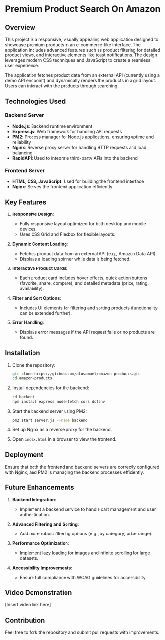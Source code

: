 # Premium Product Search On Amazon

## Overview
This project is a responsive, visually appealing web application designed to showcase premium products in an e-commerce-like interface. The application includes advanced features such as product filtering for detailed product views, and interactive elements like toast notifications. The design leverages modern CSS techniques and JavaScript to create a seamless user experience.

The application fetches product data from an external API (currently using a demo API endpoint) and dynamically renders the products in a grid layout. Users can interact with the products through searching.

## Technologies Used

### Backend Server
- **Node.js**: Backend runtime environment
- **Express.js**: Web framework for handling API requests
- **PM2**: Process manager for Node.js applications, ensuring uptime and reliability
- **Nginx**: Reverse proxy server for handling HTTP requests and load balancing
- **RapidAPI**: Used to integrate third-party APIs into the backend

### Frontend Server
- **HTML, CSS, JavaScript**: Used for building the frontend interface
- **Nginx**: Serves the frontend application efficiently

## Key Features

1. **Responsive Design**:
   - Fully responsive layout optimized for both desktop and mobile devices.
   - Uses CSS Grid and Flexbox for flexible layouts.

2. **Dynamic Content Loading**:
   - Fetches product data from an external API (e.g., Amazon Data API).
   - Displays a loading spinner while data is being fetched.

3. **Interactive Product Cards**:
   - Each product card includes hover effects, quick action buttons (favorite, share, compare), and detailed metadata (price, rating, availability).

7. **Filter and Sort Options**:
   - Includes UI elements for filtering and sorting products (functionality can be extended further).

8. **Error Handling**:
   - Displays error messages if the API request fails or no products are found.

## Installation
1. Clone the repository:
   ```bash
   git clone https://github.com/alusamuel/amazon-products.git
   cd amazon-products
   ```

2. Install dependencies for the backend:
   ```bash
   cd backend
   npm install express node-fetch cors dotenv
   ```

3. Start the backend server using PM2:
   ```bash
   pm2 start server.js --name backend
   ```

4. Set up Nginx as a reverse proxy for the backend.

5. Open `index.html` in a browser to view the frontend.

## Deployment
Ensure that both the frontend and backend servers are correctly configured with Nginx, and PM2 is managing the backend processes efficiently.

## Future Enhancements

1. **Backend Integration**:
   - Implement a backend service to handle cart management and user authentication.

2. **Advanced Filtering and Sorting**:
   - Add more robust filtering options (e.g., by category, price range).

3. **Performance Optimization**:
   - Implement lazy loading for images and infinite scrolling for large datasets.

4. **Accessibility Improvements**:
   - Ensure full compliance with WCAG guidelines for accessibility.

## Video Demonstration

[Insert video link here]

## Contribution
Feel free to fork the repository and submit pull requests with improvements.

